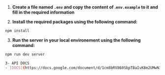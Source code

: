 1. **Create a file named `.env` and copy the content of .`env.example` to it and fill in the required information**

2. **Install the required packages using the following command:**

```bash 
npm install
```

3. **Run the server in your local environement using the following command:**

```bash
npm run dev server

3- API DOCS
- [DOCS](https://docs.google.com/document/d/1cm8bRV860SbpTBaIvK8m2UMwN3-kbZ_qIOvXqChD8QA/edit?usp=sharing)
